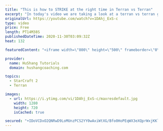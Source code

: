 ```yaml
---
title: "This is how to STRIKE at the right time in Terran vs Terran"
excerpt: "In today's video we are taking a look at a terran vs terran game I played that showcases some patience and how I like to calculate when it's the correct time to attack!  Coaching -------------------------------------------------------------------------- Website: https://www.hushangcoaching.com  Interested"
originalUrl: https://youtube.com/watch?v=1DAhj_ExS-c
type: video
price: Free
length: PT14M38S
publishedDateTime: 2020-11-30T03:09:32Z
heat: 132

featuredContent: "<iframe width=\"800\" height=\"500\" frameborder=\"0\" src=\"https://www.youtube.com/embed/1DAhj_ExS-c\" allow=\"accelerometer; autoplay; encrypted-media; gyroscope; picture-in-picture\" allowfullscreen></iframe>"

provider:
  name: HuShang Tutorials
  domain: hushangcoaching.com

topics:
  - StarCraft 2
  - Terran

images:
  - url: https://i.ytimg.com/vi/1DAhj_ExS-c/maxresdefault.jpg
    width: 1280
    height: 720
    isCached: true

secured: "+IDoVCDxO2QNRwD9LoMUnzPCS2YY0wAxiWtXG/Bfo0HoPEqWX3eXQprWxjKKlRjOMGq1U0FjYtxKc0VspYBQ73QT5XS9spEVCJONK8/GWCcKtegyNic13z8zJtmaTkrvUBEpLei4bnUP+O+Eclv092Cndxi0kYMGCZBzA0f7Gi5fqUwkMKSfLl/QdHbAYd3QGFvdBIOgHXDQV2ZdSPzWard6tUOmxwN2+DbRwbi2GiZYavQ3yT9cYZ2OFkYVLKqg41l4BDOA8w1ycRF8eKtZkFhS46Y7V8wSVu1hmEeyP+20z63nLbmX9epo3r3/VZ0lJItzQYFKrt5vQ2mDW5KzZXCRfUFsexOESTY/3/wMHUKF+ZsL8Xeym49yUq1VyUmehQ/g1M11PNHjyUkz6EN6kFpX2fwfVlHseAKV10VkdqQ=;5kymZjTAvDKTu8MbkyD8VQ=="
---
```


